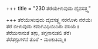 +++
title = "230 ತೆರೆಯೇಳುವುದು ದೈವಸತ್ತ್ವ"

+++
ತೆರೆಯೇಳುವುದು ದೈವಸತ್ತ್ವ ನರನೊಳು ನೆರೆಯೆ।  
ತೆರೆ ಬೀಳುವುದು ಕರ್ಮವಿಧಿಯಿದಿರು ಪರಿಯೆ॥  
ತೆರೆಯನಾನುತೆ ತಗ್ಗು, ತಗ್ಗನಾನುತಲಿ ತೆರೆ।  
ತೆರೆತಗ್ಗುಗಳಿನೆ ತೊರೆ - ಮಂಕುತಿಮ್ಮ॥  
